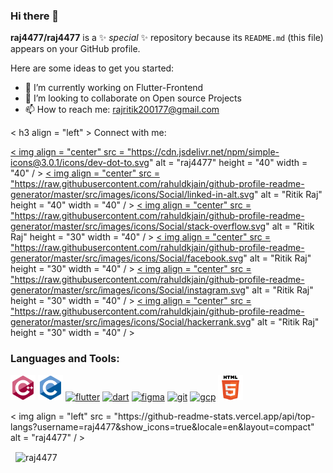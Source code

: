 ### Hi there 👋


**raj4477/raj4477** is a ✨ _special_ ✨ repository because its `README.md` (this file) appears on your GitHub profile.

Here are some ideas to get you started:

- 🔭 I’m currently working on Flutter-Frontend
- 👯 I’m looking to collaborate on Open source Projects
- 📫 How to reach me: rajritik200177@gmail.com

< h3 align = "left" > Connect with me: </h3 > <p align = "left" > <a href = "https://dev.to/raj4477" target = "blank" >< img align = "center" src = "https://cdn.jsdelivr.net/npm/simple-icons@3.0.1/icons/dev-dot-to.svg" alt = "raj4477" height = "40" width = "40" / ></a > 
  <a href = "https://www.linkedin.com/in/ritik-raj-66b523206" target = "blank" >< img align = "center" src = "https://raw.githubusercontent.com/rahuldkjain/github-profile-readme-generator/master/src/images/icons/Social/linked-in-alt.svg" alt = "Ritik Raj" height = "40" width = "40" / ></a >
  <a href = "https://stackoverflow.com/users/17212986/ritik-raj" target = "blank" >< img align = "center" src = "https://raw.githubusercontent.com/rahuldkjain/github-profile-readme-generator/master/src/images/icons/Social/stack-overflow.svg" alt = "Ritik Raj" height = "30" width = "40" / ></a >
  <a href = "https://www.facebook.com/profile.php?id=100013837891125" target = "blank" >< img align = "center" src = "https://raw.githubusercontent.com/rahuldkjain/github-profile-readme-generator/master/src/images/icons/Social/facebook.svg" alt = "Ritik Raj" height = "30" width = "40" / ></a >
  <a href = "https://instagram.com/ritikraj7490" target = "blank" >< img align = "center" src = "https://raw.githubusercontent.com/rahuldkjain/github-profile-readme-generator/master/src/images/icons/Social/instagram.svg" alt = "Ritik Raj" height = "30" width = "40" / ></a >
  <a href = "https://www.hackerrank.com/rajricky4477" target = "blank" >< img align = "center" src = "https://raw.githubusercontent.com/rahuldkjain/github-profile-readme-generator/master/src/images/icons/Social/hackerrank.svg" alt = "Ritik Raj" height = "30" width = "40" / ></a >
</p > <h3 align = "left" > Languages and Tools:</h3 >
  <p align = "left" > <a href =
  "https://www.w3schools.com/cpp/" target = "_blank" > <img src =
  "https://raw.githubusercontent.com/devicons/devicon/master/icons/cplusplus/cplusplus-original.svg"
  alt = "cplusplus" width = "40" height = "40" / ></a >
   <a href =
  "https://www.cprogramming.com/" target = "_blank" > <img src =
  "https://raw.githubusercontent.com/devicons/devicon/master/icons/c/c-original.svg"
  alt = "c" width = "40" height = "40" / ></a >
  <a href ="https://flutter.dev" target = "_blank" > <img src =
  "https://www.vectorlogo.zone/logos/flutterio/flutterio-icon.svg" alt =
  "flutter" width = "40" height = "40" / ></a >
  <a href =
  "https://dart.dev" target = "_blank" > <img src =
  "https://www.vectorlogo.zone/logos/dartlang/dartlang-icon.svg" alt =
  "dart" width = "40" height = "40" / ></a > <a href =
  "https://www.figma.com/" target = "_blank" > <img src =
  "https://www.vectorlogo.zone/logos/figma/figma-icon.svg" alt =
  "figma" width = "40" height = "40" / ></a > 
    <a href =
  "https://git-scm.com/" target = "_blank" > <img src =
  "https://www.vectorlogo.zone/logos/git-scm/git-scm-icon.svg" alt =
  "git" width = "40" height = "40" / ></a >
  <a href =
  "https://cloud.google.com" target = "_blank" > <img src =
  "https://www.vectorlogo.zone/logos/google_cloud/google_cloud-icon.svg" alt =
  "gcp" width = "40" height = "40" / ></a > <a href =
  "https://www.w3.org/html/" target = "_blank" > <img src =
  "https://raw.githubusercontent.com/devicons/devicon/master/icons/html5/html5-original-wordmark.svg"
  alt = "html5" width = "40" height = "40" / ></a >
  </p > 
   <p >< img align = "left" src =
  "https://github-readme-stats.vercel.app/api/top-langs?username=raj4477&show_icons=true&locale=en&layout=compact"
  alt = "raj4477" / ></p > <p > &nbsp;
<img align = "center" src =
  "https://github-readme-stats.vercel.app/api?username=raj4477&show_icons=true&locale=en"
  alt = "raj4477" / ></p >


